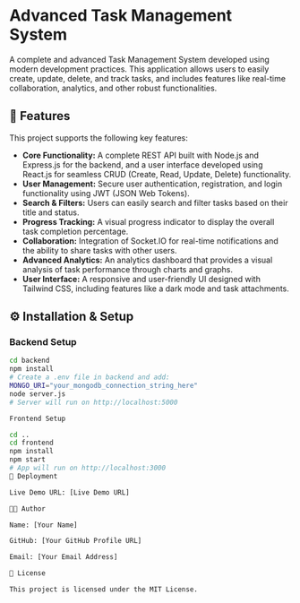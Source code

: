# Advanced Task Management System  

A complete and advanced Task Management System developed using modern development practices. This application allows users to easily create, update, delete, and track tasks, and includes features like real-time collaboration, analytics, and other robust functionalities.  

## 🌟 Features  
This project supports the following key features:  

- **Core Functionality:** A complete REST API built with Node.js and Express.js for the backend, and a user interface developed using React.js for seamless CRUD (Create, Read, Update, Delete) functionality.  
- **User Management:** Secure user authentication, registration, and login functionality using JWT (JSON Web Tokens).  
- **Search & Filters:** Users can easily search and filter tasks based on their title and status.  
- **Progress Tracking:** A visual progress indicator to display the overall task completion percentage.  
- **Collaboration:** Integration of Socket.IO for real-time notifications and the ability to share tasks with other users.  
- **Advanced Analytics:** An analytics dashboard that provides a visual analysis of task performance through charts and graphs.  
- **User Interface:** A responsive and user-friendly UI designed with Tailwind CSS, including features like a dark mode and task attachments.  


## ⚙️ Installation & Setup  

### Backend Setup  
```bash
cd backend
npm install
# Create a .env file in backend and add:
MONGO_URI="your_mongodb_connection_string_here"
node server.js
# Server will run on http://localhost:5000

Frontend Setup

cd ..
cd frontend
npm install
npm start
# App will run on http://localhost:3000
🚀 Deployment

Live Demo URL: [Live Demo URL]

👨‍💻 Author

Name: [Your Name]

GitHub: [Your GitHub Profile URL]

Email: [Your Email Address]

📜 License

This project is licensed under the MIT License.



